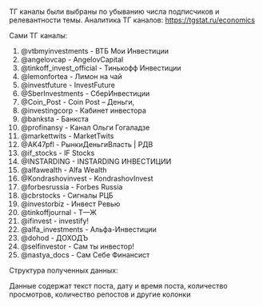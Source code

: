 ТГ каналы были выбраны по убыванию числа подписчиков и релевантности темы. Аналитика ТГ каналов: https://tgstat.ru/economics

Сами ТГ каналы:

1. @vtbmyinvestments - ВТБ Мои Инвестиции
2. @angelovcap - AngelovCapital
3. @tinkoff_invest_official - Тинькофф Инвестиции
4. @lemonfortea - Лимон на чай
5. @investfuture - InvestFuture
6. @SberInvestments - СберИнвестиции
7. @Coin_Post - Coin Post – Деньги,
8. @investingcorp - Кабинет инвестора
9. @banksta - Банкста
10. @profinansy - Канал Ольги Гогаладзе
11. @markettwits - MarketTwits
12. @AK47pfl - РынкиДеньгиВласть | РДВ
13. @if_stocks - IF Stocks
14. @INSTARDING - INSTARDING ИНВЕСТИЦИИ
15. @alfawealth - Alfa Wealth
16. @Kondrashovinvest - KondrashovInvest
17. @forbesrussia - Forbes Russia
18. @cbrstocks - Сигналы РЦБ
19. @investorbiz - Инвест Ревью
20. @tinkoffjournal - Т—Ж
21. @ifinvest - investify!
22. @alfa_investments - Альфа-Инвестиции
23. @dohod - ДОХОДЪ
24. @selfinvestor - Сам ты инвестор!
25. @nastya_docs - Сам Себе Финансист

Структура полученных данных:

Данные содержат текст поста, дату и время поста, количество просмотров, количество репостов и другие колонки

